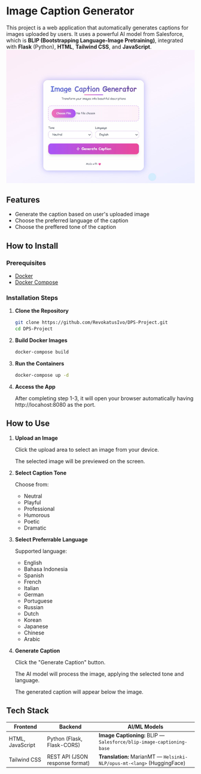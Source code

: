 # Image Caption Generator

This project is a web application that automatically generates captions for images uploaded by users. It uses a powerful AI model from Salesforce, which is **BLIP (Bootstrapping Language-Image Pretraining)**, integrated with **Flask** (Python), **HTML**, **Tailwind CSS**, and **JavaScript**.
![App Preview](default-web.jpg)
## Features

- Generate the caption based on user's uploaded image
- Choose the preferred language of the caption
- Choose the preffered tone of the caption
  
## How to Install

### Prerequisites

- [Docker](https://www.docker.com/products/docker-desktop)
- [Docker Compose](https://docs.docker.com/compose/)

### Installation Steps

1. **Clone the Repository**
   ```bash
   git clone https://github.com/RevokatusIvo/DPS-Project.git
   cd DPS-Project

2. **Build Docker Images**
   ```bash
   docker-compose build

3. **Run the Containers**
   ```bash
   docker-compose up -d

4. **Access the App**

   After completing step 1-3, it will open your browser automatically having http://locahost:8080 as the port.

## How to Use
1. **Upload an Image**

   Click the upload area to select an image from your device.

   The selected image will be previewed on the screen.
   
3. **Select Caption Tone**
 
   Choose from:
   - Neutral
   - Playful
   - Professional
   - Humorous
   - Poetic
   - Dramatic
     
5. **Select Preferrable Language**

    Supported language:
   - English
   - Bahasa Indonesia
   - Spanish
   - French
   - Italian
   - German
   - Portuguese
   - Russian
   - Dutch
   - Korean
   - Japanese
   - Chinese
   - Arabic
    
7. **Generate Caption**

   Click the "Generate Caption" button.

   The AI model will process the image, applying the selected tone and language.

   The generated caption will appear below the image.
   
## Tech Stack

| Frontend                  | Backend                          | AI/ML Models                                                                 |
|---------------------------|----------------------------------|------------------------------------------------------------------------------|
| HTML, JavaScript          | Python (Flask, Flask-CORS)       | **Image Captioning:** BLIP — `Salesforce/blip-image-captioning-base`        |
| Tailwind CSS              | REST API (JSON response format)  | **Translation:** MarianMT — `Helsinki-NLP/opus-mt-<lang>` (HuggingFace)     |
